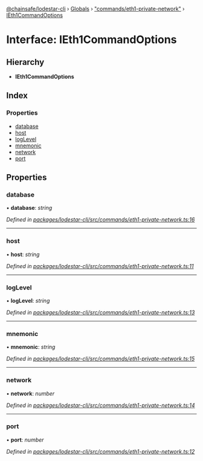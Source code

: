 [@chainsafe/lodestar-cli](../README.md) › [Globals](../globals.md) › ["commands/eth1-private-network"](../modules/_commands_eth1_private_network_.md) › [IEth1CommandOptions](_commands_eth1_private_network_.ieth1commandoptions.md)

# Interface: IEth1CommandOptions

## Hierarchy

* **IEth1CommandOptions**

## Index

### Properties

* [database](_commands_eth1_private_network_.ieth1commandoptions.md#database)
* [host](_commands_eth1_private_network_.ieth1commandoptions.md#host)
* [logLevel](_commands_eth1_private_network_.ieth1commandoptions.md#loglevel)
* [mnemonic](_commands_eth1_private_network_.ieth1commandoptions.md#mnemonic)
* [network](_commands_eth1_private_network_.ieth1commandoptions.md#network)
* [port](_commands_eth1_private_network_.ieth1commandoptions.md#port)

## Properties

###  database

• **database**: *string*

*Defined in [packages/lodestar-cli/src/commands/eth1-private-network.ts:16](https://github.com/ChainSafe/lodestar/blob/6d8273318/packages/lodestar-cli/src/commands/eth1-private-network.ts#L16)*

___

###  host

• **host**: *string*

*Defined in [packages/lodestar-cli/src/commands/eth1-private-network.ts:11](https://github.com/ChainSafe/lodestar/blob/6d8273318/packages/lodestar-cli/src/commands/eth1-private-network.ts#L11)*

___

###  logLevel

• **logLevel**: *string*

*Defined in [packages/lodestar-cli/src/commands/eth1-private-network.ts:13](https://github.com/ChainSafe/lodestar/blob/6d8273318/packages/lodestar-cli/src/commands/eth1-private-network.ts#L13)*

___

###  mnemonic

• **mnemonic**: *string*

*Defined in [packages/lodestar-cli/src/commands/eth1-private-network.ts:15](https://github.com/ChainSafe/lodestar/blob/6d8273318/packages/lodestar-cli/src/commands/eth1-private-network.ts#L15)*

___

###  network

• **network**: *number*

*Defined in [packages/lodestar-cli/src/commands/eth1-private-network.ts:14](https://github.com/ChainSafe/lodestar/blob/6d8273318/packages/lodestar-cli/src/commands/eth1-private-network.ts#L14)*

___

###  port

• **port**: *number*

*Defined in [packages/lodestar-cli/src/commands/eth1-private-network.ts:12](https://github.com/ChainSafe/lodestar/blob/6d8273318/packages/lodestar-cli/src/commands/eth1-private-network.ts#L12)*
